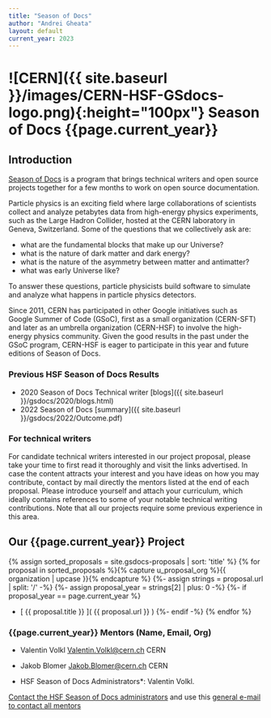 ```yaml
---
title: "Season of Docs"
author: "Andrei Gheata"
layout: default
current_year: 2023
---
```


# ![CERN]({{ site.baseurl }}/images/CERN-HSF-GSdocs-logo.png){:height="100px"} Season of Docs {{page.current_year}}

## Introduction

[Season of Docs](https://developers.google.com/season-of-docs/) is a program that brings technical writers and open source projects together for a few months to work on open source documentation.

Particle physics is an exciting field where large collaborations of scientists collect
and analyze petabytes data from high-energy physics experiments, such as the Large Hadron Collider,
hosted at the CERN laboratory in Geneva, Switzerland.
Some of the questions that we collectively ask are:

- what are the fundamental blocks that make up our Universe?
- what is the nature of dark matter and dark energy?
- what is the nature of the asymmetry between matter and antimatter?
- what was early Universe like?

To answer these questions, particle physicists build software to simulate and analyze what happens in particle physics detectors.

Since 2011, CERN has participated in other Google initiatives such as Google Summer of Code (GSoC), first as a small organization (CERN-SFT) and later as an umbrella organization (CERN-HSF) to involve the high-energy physics community. Given the good results in the past under the GSoC program, CERN-HSF is eager to participate in this year and future editions of Season of Docs.

### Previous HSF Season of Docs Results 

  * 2020 Season of Docs Technical writer [blogs]({{ site.baseurl }}/gsdocs/2020/blogs.html)
  * 2022 Season of Docs [summary]({{ site.baseurl }}/gsdocs/2022/Outcome.pdf)
  
### For technical writers

For candidate technical writers interested in our project proposal, please take your time to first read it thoroughly and visit the links advertised. In case the content attracts your interest and you have ideas on how you may contribute, contact by mail directly the mentors listed at the end of each proposal. Please introduce yourself and attach your curriculum, which ideally contains references to some of your notable technical writing contributions. Note that all our projects require some previous experience in this area.

## Our {{page.current_year}} Project

{% assign sorted_proposals = site.gsdocs-proposals | sort: 'title' %}
{% for proposal in sorted_proposals %}{% capture u_proposal_org %}{{ organization | upcase }}{% endcapture %}
{%- assign strings = proposal.url | split: '/' -%}
{%- assign proposal_year = strings[2] | plus: 0 -%}
{%- if proposal_year == page.current_year %}
* [ {{ proposal.title }} ]( {{ proposal.url }} ) 
{%- endif -%}
{% endfor %}

###  {{page.current_year}} Mentors (Name, Email, Org)

* Valentin Volkl [Valentin.Volkl@cern.ch](mailto:Valentin.Volkl@cern.ch) CERN
* Jakob Blomer [Jakob.Blomer@cern.ch](mailto:Jakob.Blomer@cern.ch) CERN

* HSF Season of Docs Administrators*: Valentin Volkl.

[Contact the HSF Season of Docs administrators](mailto:valentin.volkl@cern.ch) and use this [general e-mail to contact all mentors](mailto:hsf-gsod-mentors-{{page.current_year}}@cern.ch)

